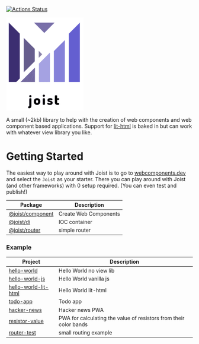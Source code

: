 [![Actions Status](https://github.com/deebloo/joist/workflows/CI/badge.svg)](https://github.com/deebloo/joist/actions)

<img height="250" src="images/logo.png" data-canonical-src="images/logo.png" />

A small (~2kb) library to help with the creation of web components and web component based applications. Support for [lit-html](https://lit-html.polymer-project.org/) is baked in but can work with whatever view library you like.

# Getting Started
The easiest way to play around with Joist is to go to [webcomponents.dev](https://webcomponents.dev/new/) and select the `Joist` as your starter.
There you can play around with Joist (and other frameworks) with 0 setup required. (You can even test and publish!)

| Package                                | Description           |
| -------------------------------------- | --------------------- |
| [@joist/component](packages/component) | Create Web Components |
| [@joist/di](packages/di)               | IOC container         |
| [@joist/router](packages/router)       | simple router         |

### Example

| Project                                                  | Description                                                       |
| -------------------------------------------------------- | ----------------------------------------------------------------- |
| [hello-world](integration/hello-world)                   | Hello World no view lib                                           |
| [hello-world-js](integration/hello-world-js)             | Hello World vanilla js                                            |
| [hello-world-lit-html](integration/hello-world-lit-html) | Hello World lit-html                                              |
| [todo-app](integration/todo-app)                         | Todo app                                                          |
| [hacker-news](integration/hacker-news)                   | Hacker news PWA                                                   |
| [resistor-value](integration/resistor-value)             | PWA for calculating the value of resistors from their color bands |
| [router-test](integration/router-test)                   | small routing example                                             |
